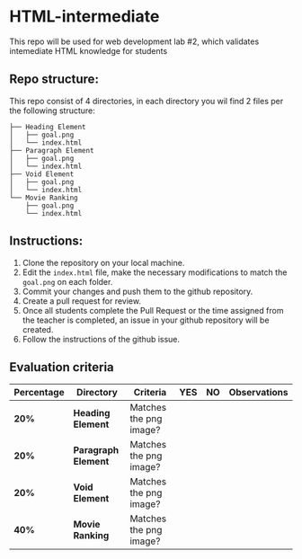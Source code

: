 # HTML-intermediate
This repo will be used for web development lab #2, which validates intemediate HTML knowledge for students

## Repo structure:

This repo consist of 4 directories, in each directory you wil find 2 files per the following structure:<br />
```
├── Heading Element
│   ├── goal.png
│   └── index.html
├── Paragraph Element
│   ├── goal.png
│   └── index.html
├── Void Element
│   ├── goal.png
│   └── index.html
└── Movie Ranking
    ├── goal.png
    └── index.html
```
## Instructions:
1. Clone the repository on your local machine.
2. Edit the <code>index.html</code> file,  make the necessary modifications to match the <code>goal.png</code> on each folder.
3. Commit your changes and push them to the github repository.
4. Create a pull request for review.
5. Once all students complete the Pull Request or the time assigned from the teacher is completed, an issue in your github repository will be created.
6. Follow the instructions of the github issue.

## Evaluation criteria

|  **Percentage**       |**Directory**       | **Criteria**                                   | **YES**       | **NO**        | **Observations** | 
|------------------------------------------|------------------------------------------|-----------------------------------------------|-------------------------------|--------------------------|--------------------------|
|  **20%**  |**Heading Element**  | Matches the png image?   |    |          |       | 
| **20%**  |**Paragraph Element** | Matches the png image?               |        |   |    | 
| **20%**  |**Void Element**      | Matches the png image?       |        | |  | 
| **40%**  |**Movie Ranking** | Matches the png image?         |    |    | | 

